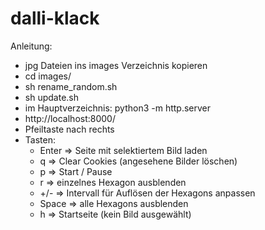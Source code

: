 # dalli-klack


Anleitung:
- jpg Dateien ins images Verzeichnis kopieren
- cd images/
- sh rename_random.sh
- sh update.sh
- im Hauptverzeichnis: python3 -m http.server
- http://localhost:8000/
- Pfeiltaste nach rechts
- Tasten:
    - Enter => Seite mit selektiertem Bild laden
    - q => Clear Cookies (angesehene Bilder löschen)
    - p => Start / Pause
    - r => einzelnes Hexagon ausblenden
    - +/- => Intervall für Auflösen der Hexagons anpassen
    - Space => alle Hexagons ausblenden
    - h => Startseite (kein Bild ausgewählt)

